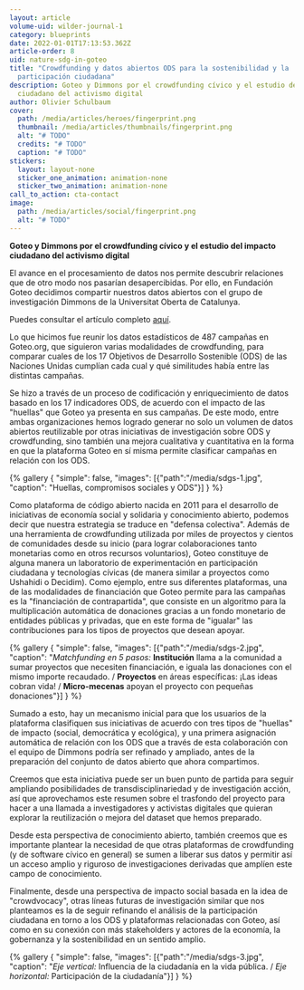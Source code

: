```yaml
---
layout: article
volume-uid: wilder-journal-1
category: blueprints
date: 2022-01-01T17:13:53.362Z
article-order: 8
uid: nature-sdg-in-goteo
title: "Crowdfunding y datos abiertos ODS para la sostenibilidad y la
  participación ciudadana"
description: Goteo y Dimmons por el crowdfunding cívico y el estudio del impacto
  ciudadano del activismo digital
author: Olivier Schulbaum
cover:
  path: /media/articles/heroes/fingerprint.png
  thumbnail: /media/articles/thumbnails/fingerprint.png
  alt: "# TODO"
  credits: "# TODO"
  caption: "# TODO"
stickers:
  layout: layout-none
  sticker_one_animation: animation-none
  sticker_two_animation: animation-none
call_to_action: cta-contact
image:
  path: /media/articles/social/fingerprint.png
  alt: "# TODO"
---
```

**Goteo y Dimmons por el crowdfunding cívico y el estudio del impacto ciudadano del activismo digital**

El avance en el procesamiento de datos nos permite descubrir relaciones que de otro modo nos pasarían desapercibidas. Por ello, en Fundación Goteo decidimos compartir nuestros datos abiertos con el grupo de investigación Dimmons de la Universitat Oberta de Catalunya.

Puedes consultar el artículo completo [aquí](https://www.nature.com/articles/s41597-020-0472-0?utm_source=twitter&utm_medium=social&utm_content=organic&utm_campaign=SCDT_4_DL01_GL_TWITTER&utm_campaign=SciData_&utm_source=twitter&utm_content=organic&utm_medium=social&sf233291471=1).

Lo que hicimos fue reunir los datos estadísticos de 487 campañas en Goteo.org, que siguieron varias modalidades de crowdfunding, para comparar cuales de los 17 Objetivos de Desarrollo Sostenible (ODS) de las Naciones Unidas cumplían cada cual y qué similitudes había entre las distintas campañas.

Se hizo a través de un proceso de codificación y enriquecimiento de datos basado en los 17 indicadores ODS, de acuerdo con el impacto de las "huellas" que Goteo ya presenta en sus campañas. De este modo, entre ambas organizaciones hemos logrado generar no solo un volumen de datos abiertos reutilizable por otras iniciativas de investigación sobre ODS y crowdfunding, sino también una mejora cualitativa y cuantitativa en la forma en que la plataforma Goteo en sí misma permite clasificar campañas en relación con los ODS.

{% gallery { "simple": false, "images": [{"path":"/media/sdgs-1.jpg", "caption": "Huellas, compromisos sociales y ODS"}] } %}

Como plataforma de código abierto nacida en 2011 para el desarrollo de iniciativas de economía social y solidaria y conocimiento abierto, podemos decir que nuestra estrategia se traduce en "defensa colectiva". Además de una herramienta de crowdfunding utilizada por miles de proyectos y cientos de comunidades desde su inicio (para lograr colaboraciones tanto monetarias como en otros recursos voluntarios), Goteo constituye de alguna manera un laboratorio de experimentación en participación ciudadana y tecnologías cívicas (de manera similar a proyectos como Ushahidi o Decidim). Como ejemplo, entre sus diferentes plataformas, una de las modalidades de financiación que Goteo permite para las campañas es la "financiación de contrapartida", que consiste en un algoritmo para la multiplicación automática de donaciones gracias a un fondo monetario de entidades públicas y privadas, que en este forma de "igualar" las contribuciones para los tipos de proyectos que desean apoyar.

{% gallery { "simple": false, "images": [{"path":"/media/sdgs-2.jpg", "caption": "*Matchfunding en 5 pasos:* **Institución** llama a la comunidad a sumar proyectos que necesiten financiación, e iguala las donaciones con el mismo importe recaudado. / **Proyectos** en áreas específicas: ¡Las ideas cobran vida! / **Micro-mecenas** apoyan el proyecto con pequeñas donaciones"}] } %}

Sumado a esto, hay un mecanismo inicial para que los usuarios de la plataforma clasifiquen sus iniciativas de acuerdo con tres tipos de "huellas" de impacto (social, democrática y ecológica), y una primera asignación automática de relación con los ODS que a través de esta colaboración con el equipo de Dimmons podría ser refinado y ampliado, antes de la preparación del conjunto de datos abierto que ahora compartimos.

Creemos que esta iniciativa puede ser un buen punto de partida para seguir ampliando posibilidades de transdisciplinariedad y de investigación acción, así que aprovechamos este resumen sobre el trasfondo del proyecto para hacer a una llamada a investigadores y activistas digitales que quieran explorar la reutilización o mejora del dataset que hemos preparado.

Desde esta perspectiva de conocimiento abierto, también creemos que es importante plantear la necesidad de que otras plataformas de crowdfunding (y de software cívico en general) se sumen a liberar sus datos y permitir así un acceso amplio y riguroso de investigaciones derivadas que amplíen este campo de conocimiento.

Finalmente, desde una perspectiva de impacto social basada en la idea de "crowdvocacy", otras líneas futuras de investigación similar que nos planteamos es la de seguir refinando el análisis de la participación ciudadana en torno a los ODS y plataformas relacionadas con Goteo, así como en su conexión con más stakeholders y actores de la economía, la gobernanza y la sostenibilidad en un sentido amplio.

{% gallery { "simple": false, "images": [{"path":"/media/sdgs-3.jpg", "caption": "*Eje vertical:* Influencia de la ciudadanía en la vida pública. / *Eje horizontal:* Participación de la ciudadanía"}] } %}

